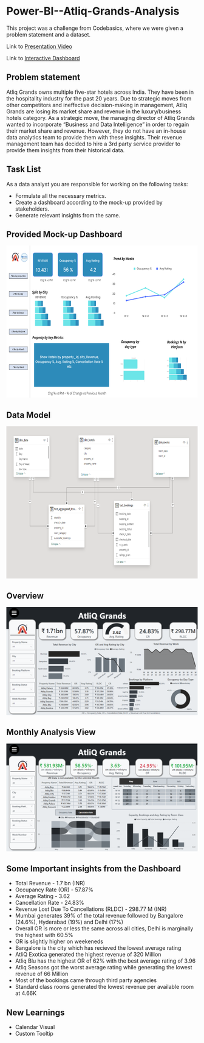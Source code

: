 # Power-BI--Atliq-Grands-Analysis

This project was a challenge from Codebasics, where we were given a problem statement and a dataset.

Link to [Presentation Video](https://www.linkedin.com/posts/ritobrotoghosh_powerbi-powerbideveloper-powerbidashboard-activity-7153612355472404480-3REk?utm_source=share&utm_medium=member_desktop)

Link to [Interactive Dashboard](https://www.novypro.com/project/atliq-grands-power-bi)

## Problem statement

Atliq Grands owns multiple five-star hotels across India. They have been in the hospitality industry for the past 20 years. Due to strategic moves from other competitors and ineffective decision-making in management, Atliq Grands are losing its market share and revenue in the luxury/business hotels category. As a strategic move, the managing director of Atliq Grands wanted to incorporate “Business and Data Intelligence” in order to regain their market share and revenue. However, they do not have an in-house data analytics team to provide them with these insights. Their revenue management team has decided to hire a 3rd party service provider to provide them insights from their historical data.

## Task List

As a data analyst you are responsible for working on the following tasks:

- Formulate all the necessary metrics. 
- Create a dashboard according to the mock-up provided by stakeholders. 
- Generate relevant insights from the same.

## Provided Mock-up Dashboard

<p align="center">
    <img src='https://github.com/ritobrotoghosh/Power-BI--Atliq-Grands-Analysis/blob/main/Mockup%20Dashboard.png' height="400">
</p>

## Data Model

<p align="center">
    <img src='https://github.com/ritobrotoghosh/Power-BI--Atliq-Grands-Analysis/blob/main/Data%20Model.png' height="400">
</p>

## Overview

<p align="center">
    <img src='https://github.com/ritobrotoghosh/Power-BI--Atliq-Grands-Analysis/blob/main/Overview.png' width="600">
</p>

## Monthly Analysis View

<p align="center">
    <img src='https://github.com/ritobrotoghosh/Power-BI--Atliq-Grands-Analysis/blob/main/Monthly%20Analysis.png' width="600">
</p>

## Some Important insights from the Dashboard

- Total Revenue - 1.7 bn (INR)
- Occupancy Rate (OR) - 57.87%
- Average Rating - 3.62
- Cancellation Rate - 24.83%
- Revenue Lost Due To Cancellations (RLDC) - 298.77 M (INR)
- Mumbai generates 39% of the total revenue followed by Bangalore (24.6%), Hyderabad (19%) and Delhi (17%)
- Overall OR is more or less the same across all cities, Delhi is marginally the highest with 60.5%
- OR is slightly higher on weekeneds
- Bangalore is the city which has recieved the lowest average rating
- AtliQ Exotica generated the highest revenue of 320 Million
- Atliq Blu has the highest OR of 62% with the best average rating of 3.96
- Atliq Seasons got the worst average rating while generating the lowest revenue of 66 Million 
- Most of the bookings came through third party agencies
- Standard class rooms generated the lowest revenue per available room at 4.66K

## New Learnings

- Calendar Visual
- Custom Tooltip
